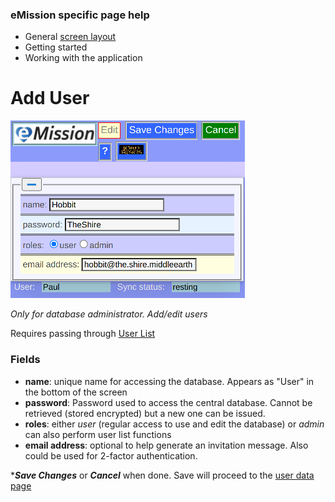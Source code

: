 ### eMission specific page help
* General [screen layout](GeneralLayout.md)
* Getting started
* Working with the application


# Add User
![](../images/UserNew.png)

*Only for database administrator. Add/edit users*

Requires passing through [User List](UserList.md)

### Fields
* __name__: unique name for accessing the database. Appears as "User" in the bottom of the screen
* __password__: Password used to access the central database. Cannot be retrieved (stored encrypted) but a new one can be issued.
* __roles__: either *user* (regular access to use and edit the database) or *admin* can also perform user list functions
* __email address__: optional to help generate an invitation message. Also could be used for 2-factor authentication.

**__Save Changes__* or *__Cancel__* when done. Save will proceed to the [user data page](UserSend.md)


